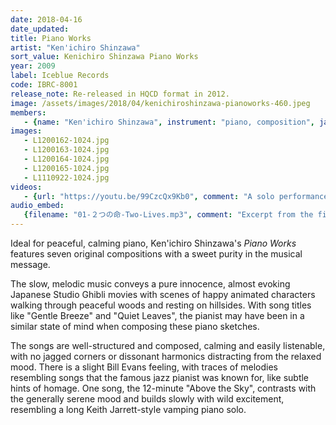 ```yaml
---
date: 2018-04-16 
date_updated: 
title: Piano Works
artist: "Ken'ichiro Shinzawa"
sort_value: Kenichiro Shinzawa Piano Works
year: 2009
label: Iceblue Records
code: IBRC-8001
release_note: Re-released in HQCD format in 2012.
image: /assets/images/2018/04/kenichiroshinzawa-pianoworks-460.jpeg
members:
   - {name: "Ken'ichiro Shinzawa", instrument: "piano, composition", japanese_name: 新澤健一郎, url: "https://www.shinzawa.net/"}
images:
   - L1200162-1024.jpg
   - L1200163-1024.jpg
   - L1200164-1024.jpg
   - L1200165-1024.jpg
   - L1110922-1024.jpg
videos: 
   - {url: "https://youtu.be/99CzcQx9Kb0", comment: "A solo performance giving a great sense of Ken'ichiro Shinzawa's solo piano style"}
audio_embed:
   {filename: "01-２つの命-Two-Lives.mp3", comment: "Excerpt from the first track on the album, \"Two Lives\":"}
---
```

Ideal for peaceful, calming piano, Ken'ichiro Shinzawa's *Piano Works* features seven original compositions with a sweet purity in the musical message.

The slow, melodic music conveys a pure innocence, almost evoking Japanese Studio Ghibli movies with scenes of happy animated characters walking through peaceful woods and resting on hillsides. With song titles like "Gentle Breeze" and "Quiet Leaves", the pianist may have been in a similar state of mind when composing these piano sketches.

The songs are well-structured and composed, calming and easily listenable, with no jagged corners or dissonant harmonics distracting from the relaxed mood. There is a slight Bill Evans feeling, with traces of melodies resembling songs that the famous jazz pianist was known for, like subtle hints of homage. One song, the 12-minute "Above the Sky", contrasts with the generally serene mood and builds slowly with wild excitement, resembling a long Keith Jarrett-style vamping piano solo.